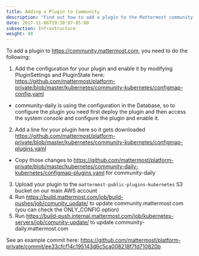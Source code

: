 ```yaml
---
title: Adding a Plugin to Community
description: "Find out how to add a plugin to the Mattermost community server to share your work."
date: 2017-11-06T19:30:07-05:00
subsection: Infrastructure
weight: 40
---
```


To add a plugin to https://community.mattermost.com, you need to do the following:

1. Add the configuration for your plugin and enable it by modifying PluginSettings and PluginState here: https://github.com/mattermost/platform-private/blob/master/kubernetes/community-kubernetes/configmap-config.yaml
  - community-daily is using the configuration in the Database, so to configure the plugin you need first deploy the plugin and then access the system console and configure the plugin and enable it.
2. Add a line for your plugin here so it gets downloaded https://github.com/mattermost/platform-private/blob/master/kubernetes/community-kubernetes/configmap-plugins.yaml
  - Copy those changes to https://github.com/mattermost/platform-private/blob/master/kubernetes/community-daily-kubernetes/configmap-plugins.yaml for community-daily
3. Upload your plugin to the `mattermost-public-plugins-kubernetes` S3 bucket on our main AWS account
4. Run https://build.mattermost.com/job/build-pushes/job/comunity_update/ to update community.mattermost.com (you can check the ONLY_CONFIG option)
5. Run https://build-push.internal.mattermost.com/job/kubernetes-servers/job/comunity-update/ to update community-daily.mattermost.com


See an example commit here: https://github.com/mattermost/platform-private/commit/ee33cfcf14c195143d6c5ca008218f7fd710820b